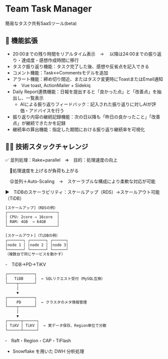 # Team Task Manager

簡易なタスク共有SaaSツール(beta)

## 🔧 機能拡張
- 20:00までの残り時間をリアルタイム表示　→　 以降は24:00までの振り返り・達成度・感想作成時間に移行
- タスク振り返り機能：タスク完了した後、感想や反省点を記入できる
- コメント機能：Task↔Commentsモデルを追加
- アラート機能：締め切り間近、またはタスク変更時にToastまたはEmail通知　⇒　Vue toast, ActionMailer + Sidekiq
- Daily Report連携機能：日報を提出すると「良かった点」と「改善点」を抽出し、一覧表示
   - AIによる振り返りフィードバック：記入された振り返りに対しAIが評価・アドバイスを行う
- 振り返り内容の継続記録機能：次の日以降も「昨日の良かったこと」「改善点」が継続できたかを記録
- 継続率の算出機能：指定した期間における振り返り継続率を可視化

## 💪🏻 技術スタックチャレンジ

✅ 並列処理：Rake+parallel　⇒　目的：処理速度の向上

　🤔処理速度を上げるが負荷も上がる

　😲並列＋Auto-Scaling　→　スケーラブルな構成により柔軟な対応が可能

▶　TiDBのスケーラビリティ：スケールアップ（RDS）→スケールアウト可能（TiDB）

```bash
[スケールアップ]（RDSの例）
┌──────────────────────┐
│ CPU: 2core → 16core  │
│ RAM: 4GB  → 64GB     │
└──────────────────────┘

[スケールアウト]（TiDBの例）
┌───────┐ ┌───────┐ ┌──────┐
│node 1 │ │node 2 │ │node 3│
└───────┘ └───────┘ └──────┘
（複数台で同じサービスを動かす）
```

  -　TiDB→PD→TiKV

   ```bash
   ┌────────────┐
   │   TiDB     │  ← SQLリクエスト受付（MySQL互換）
   └────┬───────┘
        │
        ▼
   ┌────────────┐
   │    PD      │  ← クラスタのメタ情報管理
   └────┬───────┘
        │
        ▼
   ┌──────┬──────┐
   │ TiKV │ TiKV │  ← 実データ保存、Region単位で分散
   └──────┴──────┘
   ```

  ‐　Raft・Region・CAP・TiFlash
- Snowflake を用いた DWH 分析処理